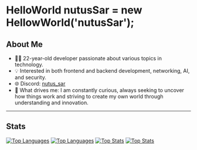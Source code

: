 # HelloWorld nutusSar = new HellowWorld('nutusSar');
## About Me
- 👨‍💻 22-year-old developer passionate about various topics in technology.
- 💡 Interested in both frontend and backend development, networking, AI, and security.
- 🌐 Discord: [nutus_sar](https://discord.com/nutus_sar)
- 🌟 What drives me: I am constantly curious, always seeking to uncover how things work and striving to create my own world through understanding and innovation.
---
## Stats
[![Top Languages](https://github-readme-stats.vercel.app/api/top-langs/?username=nutusSar&layout=compact&show_icons=true&theme=tokyonight#gh-dark-mode-only)](https://github.com/nutusSar/github-readme-stats#gh-dark-mode-only)
[![Top Languages](https://github-readme-stats.vercel.app/api/top-langs/?username=nutusSar&layout=compact&show_icons=true&theme=catppuccin_latte#gh-light-mode-only)](https://github.com/nutusSar/github-readme-stats#gh-light-mode-only)
[![Top Stats](https://github-readme-stats.vercel.app/api?username=nutusSar&layout=compact&show_icons=true&theme=tokyonight#gh-dark-mode-only)](https://github.com/nutusSar/github-readme-stats#gh-dark-mode-only)
[![Top Stats](https://github-readme-stats.vercel.app/api?username=nutusSar&layout=compact&show_icons=true&theme=catppuccin_latte#gh-light-mode-only)](https://github.com/nutusSar/github-readme-stats#gh-light-mode-only)


